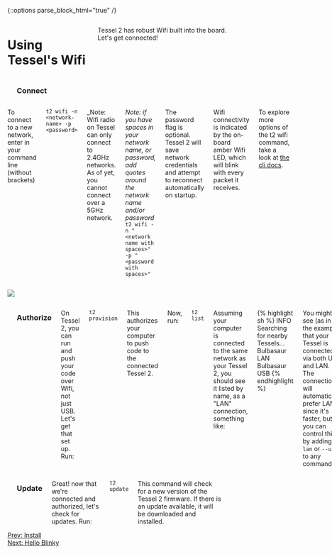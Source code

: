 {::options parse_block_html="true" /}

<div class="row">
<div class="large-12 columns">

# Using Tessel's Wifi

Tessel 2 has robust Wifi built into the board. Let's get connected!

</div>
</div>
<div class="row">
<div class="large-12 columns">

<hr>

### Connect

</div>
</div>
<div class="row">
<div class="large-6 columns">

To connect to a new network, enter in your command line (without brackets)

`t2 wifi -n <network-name> -p <password>`  

_Note: Wifi radio on Tessel can only connect to 2.4GHz networks. As of yet, you cannot connect over a 5GHz network.

_Note: if you have spaces in your network name, or password, add quotes around the network name and/or password_
`t2 wifi -n "<network name with spaces>" -p "<password with spaces>"`

The password flag is optional. Tessel 2 will save network credentials and attempt to reconnect automatically on startup.

Wifi connectivity is indicated by the on-board amber Wifi LED, which will blink with every packet it receives.

To explore more options of the t2 wifi command, take a look at [the cli docs](https://tessel.gitbooks.io/t2-docs/content/API/CLI.html#using-wifi). 

</div>
<div class="large-6 columns">

![](http://i.imgur.com/91pkDCQ.gif)

</div>
</div>
<div class="row">
<div class="large-12 columns">

<hr>

### Authorize

On Tessel 2, you can run and push your code over Wifi, not just USB. Let's get that set up. Run:

`t2 provision`

This authorizes your computer to push code to the connected Tessel 2.

Now, run:

`t2 list`

Assuming your computer is connected to the same network as your Tessel 2, you should see it listed by name, as a "LAN" connection, something like:

{% highlight sh %}
INFO Searching for nearby Tessels...
	Bulbasaur	LAN
	Bulbasaur	USB
{% endhighlight %}

You might see (as in the example) that your Tessel is connected via both USB and LAN. The connection will automatically prefer LAN, since it's faster, but you can control this by adding `--lan` or `--usb` to any command.

</div>
</div>

<div class="row">
<div class="large-12 columns">

<hr>

### Update

Great! now that we're connected and authorized, let's check for updates. Run:

`t2 update`

This command will check for a new version of the Tessel 2 firmware. If there is an update available, it will be downloaded and installed.

<div class="greyBar"></div>
</div>
</div>

<div class="row">
<div class="large-6 columns left">
  <a href="index.html" class="bottomButton button">Prev: Install</a>
</div>

<div class="large-6 columns right">
  <a href="blinky.html" class= "bottomButton right button">Next: Hello Blinky</a>
</div>
</div>

